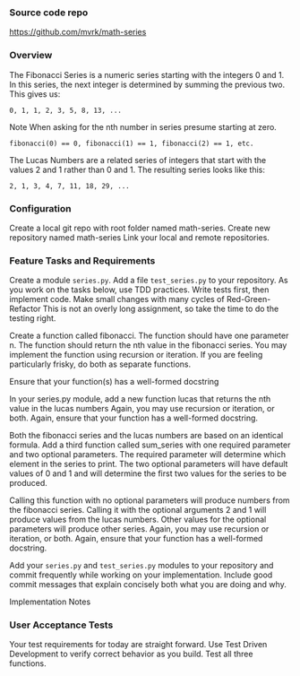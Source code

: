 
### Source code repo

https://github.com/mvrk/math-series

### Overview
The Fibonacci Series is a numeric series starting with the integers 0 and 1. In this series, the next integer is determined by summing the previous two. This gives us:

```
0, 1, 1, 2, 3, 5, 8, 13, ...
```

Note When asking for the nth number in series presume starting at zero.

```
fibonacci(0) == 0, fibonacci(1) == 1, fibonacci(2) == 1, etc.
```

The Lucas Numbers are a related series of integers that start with the values 2 and 1 rather than 0 and 1. 
The resulting series looks like this:

```
2, 1, 3, 4, 7, 11, 18, 29, ...
```

### Configuration

Create a local git repo with root folder named math-series.
Create new repository named math-series
Link your local and remote repositories.

### Feature Tasks and Requirements

Create a module ```series.py```.
Add a file ```test_series.py``` to your repository. As you work on the tasks below, use TDD practices. Write tests first, then implement code. Make small changes with many cycles of Red-Green-Refactor
This is not an overly long assignment, so take the time to do the testing right.

Create a function called fibonacci. The function should have one parameter n. The function should return the nth value in the fibonacci series. You may implement the function using recursion or iteration. If you are feeling particularly frisky, do both as separate functions.

Ensure that your function(s) has a well-formed docstring

In your series.py module, add a new function lucas that returns the nth value in the lucas numbers Again, you may use recursion or iteration, or both. Again, ensure that your function has a well-formed docstring.

Both the fibonacci series and the lucas numbers are based on an identical formula. Add a third function called sum_series with one required parameter and two optional parameters. The required parameter will determine which element in the series to print. The two optional parameters will have default values of 0 and 1 and will determine the first two values for the series to be produced.

Calling this function with no optional parameters will produce numbers from the fibonacci series. Calling it with the optional arguments 2 and 1 will produce values from the lucas numbers. Other values for the optional parameters will produce other series. Again, you may use recursion or iteration, or both. Again, ensure that your function has a well-formed docstring.

Add your ```series.py``` and ```test_series.py``` modules to your repository and commit frequently while working on your implementation. Include good commit messages that explain concisely both what you are doing and why.

Implementation Notes
### User Acceptance Tests
Your test requirements for today are straight forward. Use Test Driven Development to verify correct behavior as you build.
Test all three functions.
